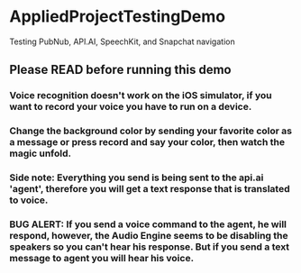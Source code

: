 # AppliedProjectTestingDemo
Testing PubNub, API.AI, SpeechKit, and Snapchat navigation

## Please READ before running this demo

### Voice recognition doesn't work on the iOS simulator, if you want to record your voice you have to run on a device.

### Change the background color by sending your favorite color as a message or press record and say your color, then watch the magic unfold. 

### Side note: Everything you send is being sent to the api.ai 'agent', therefore you will get a text response that is translated to voice.

### BUG ALERT: If you send a voice command to the agent, he will respond, however, the Audio Engine seems to be disabling the speakers so you can't hear his response. But if you send a text message to agent you will hear his voice.
